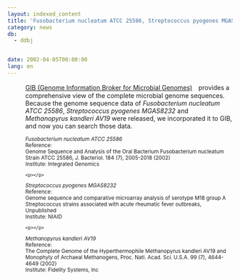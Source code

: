 ```yaml
---
layout: indexed_content
title: 'Fusobacterium nucleatum ATCC 25586, Streptococcus pyogenes MGAS8232 and Methanopyrus kandleri AV19 were added to GIB'
category: news
db:
  - ddbj


date: 2002-04-05T00:00:00
lang: en
---
```


<html>
<dd><a href="/services/past-services-e.html#gib">GIB (Genome Information Broker for Microbial Genomes)</a>　provides a comprehensive view of the complete microbial genome sequences. Because the genome sequence data of <i>Fusobacterium nucleatum ATCC 25586</i>, <i>Streptococcus pyogenes MGAS8232</i> and <i>Methanopyrus kandleri AV19</i> were released, we incorporated it to GIB, and now you can search those data.<br><small><br>
<dd><i>Fusobacterium nucleatum ATCC 25586</i><br>
<dd>Reference:<br>Genome Sequence and Analysis of the Oral Bacterium Fusobacterium nucleatum Strain ATCC 25586, J. Bacteriol. 184 (7), 2005-2018 (2002)<br>
<dd>Institute: Integrated Genomics

    <p></p>
<dd><i>Streptococcus pyogenes MGAS8232</i><br>
<dd>Reference:<br>Genome sequence and comparative microarray analysis of serotype M18 group A Streptococcus strains associated with acute rheumatic fever outbreaks, Unpublished<br>
<dd>Institute: NIAID

    <p></p>
<dd><i>Methanopyrus kandleri AV19</i><br>
<dd>Reference:<br>The Complete Genome of the Hyperthermophile Methanopyrus kandleri AV19 and Monophyly of Archaeal Methanogens, Proc. Natl. Acad. Sci. U.S.A. 99 (7), 4644-4649 (2002)<br>
<dd>Institute: Fidelity Systems, Inc<br></dd>
</dd>
</dd>
</dd>
</dd>
</dd>
</dd>
</dd>
</dd></small></dd>
</html>
